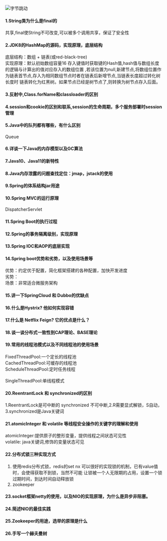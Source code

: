 ![字节跳动](https://github.com/woshitangxiao/myNote/blob/master/img/zjtd.jpg)
#### 1.String类为什么是final的  

共享,final使String不可改变,可以被多个调用共享，保证了安全性
#### 2.JDK8的HashMap的源码，实现原理，底层结构
底层结构：数组 + 链表(或red-black-tree)  
实现原理：默认初始数组容量16 存入键值时获取键的Hash值,hash值与数组长度的逻辑与计算出的值对应存入的数组位置
,若该位置为null,新建节点,将数组位置作为链表首节点,存入为相同数组节点时者在链表后新增节点,当链表长度超过转化树长度时
链表转化为红黑树。如果节点已经是树节点了,则转换为树节点存入后面。
#### 3.反射中,Class.forName和classloader的区别


#### 4.session和cookie的区别和联系,session的生命周期，多个服务部署时session管理
#### 5.Java中的队列都有哪些，有什么区别
Queue 
#### 6.详谈一下Java的内存模型以及GC算法
#### 7.Java10、Java11的新特性
#### 8.Java内存泄露的问题查找定位：jmap，jstack的使用
#### 9.Spring的体系结构jar用途
#### 10.Spring MVC的运行原理
DispatcherServlet 
#### 11.Spring Boot的执行过程
#### 12.Spring的事务隔离级别，实现原理



#### 13.Spring IOC和AOP的底层实现
#### 14.Spring boot优势和劣势，以及使用场景等

优势：约定优于配置，简化框架搭建的各种配置，加快开发进度<br>
劣势：<br>
场景：非常适合微服务架构<br>
#### 15.讲一下SpringCloud 和 Dubbo的优缺点
#### 16.什么是Hystrix? 他如何实现容错
#### 17.什么是 Netflix Feign? 它的优点是什么？
#### 18.谈一谈分布式一致性到CAP理论、BASE理论
#### 19.常用的线程池模式以及不同线程池的使用场景

FixedThreadPool:一个定长的线程池<br> 
CachedThreadPool:可缓存的线程池<br>
ScheduleThreadPool:定时任务线程<br>  
SingleThreadPool:单线程模式<br>
#### 20.ReentrantLock 和 synchronized的区别
1.ReentrantLock是可中断的 synchronized 不可中断,2.R需要显式解锁，S自动，3.synchronized是Java关键词
#### 21.atomicInteger 和 volatile 等线程安全操作的关键字的理解和使用

atomicInteger:提供原子的整形变量，提供线程之间状态可见性<br>
volatile: java关键词,修饰的变量状态可见
#### 22.分布式锁三种实现方式

1. 使用redis分布式锁，redis的set nx 可以很好的实现锁的机制，已有value值时，会使得获取不到锁，当然不可能
让锁被一个人无限期的占用，设置一个锁过期时间，到达时间自动释放锁<br>
2. zookeeper
#### 23.socket框架netty的使用，以及NIO的实现原理，为什么是异步非阻塞。
#### 24.简述NIO的最佳实践
#### 25.Zookeeper的用途，选举的原理是什么
#### 26.手写一个赫夫曼树

